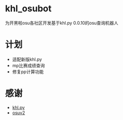 # khl_osubot
为开黑啦osu各社区开发基于khl.py 0.0.10的osu查询机器人

# 计划
- 适配新版khl.py
- mp比赛成绩查询
- 修复pp计算功能

# 感谢
- [khl.py](https://github.com/twt233/khl.py)
- [osuv2](https://github.com/Yuri-YuzuChaN/osuv2)
